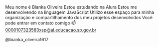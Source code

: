 Meu nome é Bianka Oliveira
Estou estudando na Alura
Estou me desenvolvendo na linguagem JavaScript
Utilizo esse espaço para minha organização e compartilhamento dos meu projetos desenvolvidos
Você pode entrar em contato comigo 📫
0000107323583xsp@al.educacao.sp.gov.br

@bianka_oliveira1617
